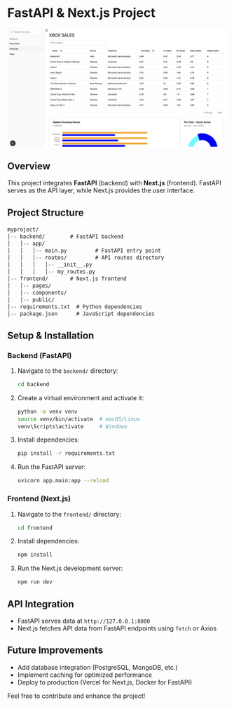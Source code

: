 # FastAPI & Next.js Project
![dashboard](public/thumbnail.png)
## Overview
This project integrates **FastAPI** (backend) with **Next.js** (frontend). FastAPI serves as the API layer, while Next.js provides the user interface.

## Project Structure
```
myproject/
│-- backend/        # FastAPI backend
│   │-- app/
│   │   │-- main.py         # FastAPI entry point
│   │   │-- routes/         # API routes directory
│   │   │   │-- __init__.py
│   │   │   │-- my_routes.py
│-- frontend/       # Next.js frontend
│   │-- pages/
│   │-- components/
│   │-- public/
│-- requirements.txt  # Python dependencies
│-- package.json      # JavaScript dependencies
```

## Setup & Installation
### Backend (FastAPI)
1. Navigate to the `backend/` directory:
   ```sh
   cd backend
   ```
2. Create a virtual environment and activate it:
   ```sh
   python -m venv venv
   source venv/bin/activate  # macOS/Linux
   venv\Scripts\activate     # Windows
   ```
3. Install dependencies:
   ```sh
   pip install -r requirements.txt
   ```
4. Run the FastAPI server:
   ```sh
   uvicorn app.main:app --reload
   ```

### Frontend (Next.js)
1. Navigate to the `frontend/` directory:
   ```sh
   cd frontend
   ```
2. Install dependencies:
   ```sh
   npm install
   ```
3. Run the Next.js development server:
   ```sh
   npm run dev
   ```

## API Integration
- FastAPI serves data at `http://127.0.0.1:8000`
- Next.js fetches API data from FastAPI endpoints using `fetch` or Axios

## Future Improvements
- Add database integration (PostgreSQL, MongoDB, etc.)
- Implement caching for optimized performance
- Deploy to production (Vercel for Next.js, Docker for FastAPI)

Feel free to contribute and enhance the project!